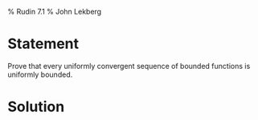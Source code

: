 % Rudin 7.1
% John Lekberg

# Statement

Prove that every uniformly convergent sequence of bounded functions is uniformly bounded.

# Solution
